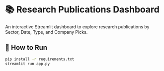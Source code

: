 # 📚 Research Publications Dashboard

An interactive Streamlit dashboard to explore research publications by Sector, Date, Type, and Company Picks.

## 🔧 How to Run

```bash
pip install -r requirements.txt
streamlit run app.py
